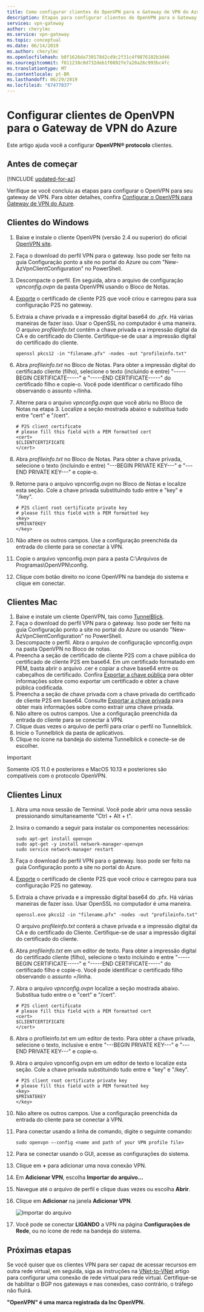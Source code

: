 ```yaml
---
title: Como configurar clientes do OpenVPN para o Gateway de VPN do Azure | Microsoft Docs
description: Etapas para configurar clientes do OpenVPN para o Gateway de VPN do Azure
services: vpn-gateway
author: cherylmc
ms.service: vpn-gateway
ms.topic: conceptual
ms.date: 06/14/2019
ms.author: cherylmc
ms.openlocfilehash: b8f1626da730178d2cd9c2f31c4f9876102b3d46
ms.sourcegitcommit: f811238c0d732deb1f0892fe7a20a26c993bc4fc
ms.translationtype: MT
ms.contentlocale: pt-BR
ms.lasthandoff: 06/29/2019
ms.locfileid: "67477837"
---
```

# <a name="configure-openvpn-clients-for-azure-vpn-gateway"></a>Configurar clientes de OpenVPN para o Gateway de VPN do Azure

Este artigo ajuda você a configurar **OpenVPN® protocolo** clientes.

## <a name="before-you-begin"></a>Antes de começar

[!INCLUDE [updated-for-az](../../includes/updated-for-az.md)]

Verifique se você concluiu as etapas para configurar o OpenVPN para seu gateway de VPN. Para obter detalhes, confira [Configurar o OpenVPN para Gateway de VPN do Azure](vpn-gateway-howto-openvpn.md).

## <a name="windows"></a>Clientes do Windows

1. Baixe e instale o cliente OpenVPN (versão 2.4 ou superior) do oficial [OpenVPN site](https://openvpn.net/index.php/open-source/downloads.html).
2. Faça o download do perfil VPN para o gateway. Isso pode ser feito na guia Configuração ponto a site no portal do Azure ou com "New-AzVpnClientConfiguration" no PowerShell.
3. Descompacte o perfil. Em seguida, abra o arquivo de configuração *vpnconfig.ovpn* da pasta OpenVPN usando o Bloco de Notas.
4. [Exporte](vpn-gateway-certificates-point-to-site.md#clientexport) o certificado de cliente P2S que você criou e carregou para sua configuração P2S no gateway.
5. Extraia a chave privada e a impressão digital base64 do *.pfx*. Há várias maneiras de fazer isso. Usar o OpenSSL no computador é uma maneira. O arquivo *profileinfo.txt* contém a chave privada e a impressão digital da CA e do certificado do Cliente. Certifique-se de usar a impressão digital do certificado do cliente.

   ```
   openssl pkcs12 -in "filename.pfx" -nodes -out "profileinfo.txt"
   ```
6. Abra *profileinfo.txt* no Bloco de Notas. Para obter a impressão digital do certificado cliente (filho), selecione o texto (incluindo e entre) "-----BEGIN CERTIFICATE-----" e "-----END CERTIFICATE-----" do certificado filho e copie-o. Você pode identificar o certificado filho observando o assunto =/linha.
7. Alterne para o arquivo *vpnconfig.ovpn* que você abriu no Bloco de Notas na etapa 3. Localize a seção mostrada abaixo e substitua tudo entre "cert" e "/cert".

   ```
   # P2S client certificate
   # please fill this field with a PEM formatted cert
   <cert>
   $CLIENTCERTIFICATE
   </cert>
   ```
8. Abra *profileinfo.txt* no Bloco de Notas. Para obter a chave privada, selecione o texto (incluindo e entre) "---BEGIN PRIVATE KEY---" e "---END PRIVATE KEY---" e copie-o.
9. Retorne para o arquivo vpnconfig.ovpn no Bloco de Notas e localize esta seção. Cole a chave privada substituindo tudo entre e "key" e "/key".

   ```
   # P2S client root certificate private key
   # please fill this field with a PEM formatted key
   <key>
   $PRIVATEKEY
   </key>
   ```
10. Não altere os outros campos. Use a configuração preenchida da entrada do cliente para se conectar à VPN.
11. Copie o arquivo vpnconfig.ovpn para a pasta C:\Arquivos de Programas\OpenVPN\config.
12. Clique com botão direito no ícone OpenVPN na bandeja do sistema e clique em conectar.

## <a name="mac"></a>Clientes Mac

1. Baixe e instale um cliente OpenVPN, tais como [TunnelBlick](https://tunnelblick.net/downloads.html). 
2. Faça o download do perfil VPN para o gateway. Isso pode ser feito na guia Configuração ponto a site no portal do Azure ou usando "New-AzVpnClientConfiguration" no PowerShell.
3. Descompacte o perfil. Abra o arquivo de configuração vpnconfig.ovpn na pasta OpenVPN no Bloco de notas.
4. Preencha a seção de certificado de cliente P2S com a chave pública do certificado de cliente P2S em base64. Em um certificado formatado em PEM, basta abrir o arquivo .cer e copiar a chave base64 entre os cabeçalhos de certificado. Confira [Exportar a chave pública](vpn-gateway-certificates-point-to-site.md#cer) para obter informações sobre como exportar um certificado e obter a chave pública codificada.
5. Preencha a seção de chave privada com a chave privada do certificado de cliente P2S em base64. Consulte [Exportar a chave privada](https://openvpn.net/community-resources/how-to/#pki) para obter mais informações sobre como extrair uma chave privada.
6. Não altere os outros campos. Use a configuração preenchida da entrada do cliente para se conectar à VPN.
7. Clique duas vezes o arquivo de perfil para criar o perfil no Tunnelblick.
8. Inicie o Tunnelblick da pasta de aplicativos.
9. Clique no ícone na bandeja do sistema Tunnelblick e conecte-se de escolher.

> [!IMPORTANT]
>Somente iOS 11.0 e posteriores e MacOS 10.13 e posteriores são compatíveis com o protocolo OpenVPN.
>

## <a name="linux"></a>Clientes Linux

1. Abra uma nova sessão de Terminal. Você pode abrir uma nova sessão pressionando simultaneamente "Ctrl + Alt + t".
2. Insira o comando a seguir para instalar os componentes necessários:

   ```
   sudo apt-get install openvpn
   sudo apt-get -y install network-manager-openvpn
   sudo service network-manager restart
   ```
3. Faça o download do perfil VPN para o gateway. Isso pode ser feito na guia Configuração ponto a site no portal do Azure.
4. [Exporte](https://docs.microsoft.com/azure/vpn-gateway/vpn-gateway-certificates-point-to-site#clientexport) o certificado de cliente P2S que você criou e carregou para sua configuração P2S no gateway. 
5. Extraia a chave privada e a impressão digital base64 do .pfx. Há várias maneiras de fazer isso. Usar OpenSSL no computador é uma maneira.

    ```
    openssl.exe pkcs12 -in "filename.pfx" -nodes -out "profileinfo.txt"
    ```
   O arquivo *profileinfo.txt* conterá a chave privada e a impressão digital da CA e do certificado do Cliente. Certifique-se de usar a impressão digital do certificado do cliente.

6. Abra *profileinfo.txt* em um editor de texto. Para obter a impressão digital do certificado cliente (filho), selecione o texto incluindo e entre "-----BEGIN CERTIFICATE-----" e "-----END CERTIFICATE-----" do certificado filho e copie-o. Você pode identificar o certificado filho observando o assunto =/linha.

7. Abra o arquivo *vpnconfig.ovpn* localize a seção mostrada abaixo. Substitua tudo entre o e "cert" e "/cert".

   ```
   # P2S client certificate
   # please fill this field with a PEM formatted cert
   <cert>
   $CLIENTCERTIFICATE
   </cert>
   ```
8. Abra o profileinfo.txt em um editor de texto. Para obter a chave privada, selecione o texto, inclusive e entre "---BEGIN PRIVATE KEY---" e "---END PRIVATE KEY---" e copie-o.

9. Abra o arquivo vpnconfig.ovpn em um editor de texto e localize esta seção. Cole a chave privada substituindo tudo entre e "key" e "/key".

   ```
   # P2S client root certificate private key
   # please fill this field with a PEM formatted key
   <key>
   $PRIVATEKEY
   </key>
   ```

10. Não altere os outros campos. Use a configuração preenchida da entrada do cliente para se conectar à VPN.
11. Para conectar usando a linha de comando, digite o seguinte comando:
  
    ```
    sudo openvpn –-config <name and path of your VPN profile file>
    ```
12. Para se conectar usando o GUI, acesse as configurações do sistema.
13. Clique em **+** para adicionar uma nova conexão VPN.
14. Em **Adicionar VPN**, escolha **Importar do arquivo...**
15. Navegue até o arquivo de perfil e clique duas vezes ou escolha **Abrir**.
16. Clique em **Adicionar** na janela **Adicionar VPN**.
  
    ![Importar do arquivo](./media/vpn-gateway-howto-openvpn-clients/importfromfile.png)
17. Você pode se conectar **LIGANDO** a VPN na página **Configurações de Rede**, ou no ícone de rede na bandeja do sistema.

## <a name="next-steps"></a>Próximas etapas

Se você quiser que os clientes VPN para ser capaz de acessar recursos em outra rede virtual, em seguida, siga as instruções na [VNet-to-VNet](vpn-gateway-howto-vnet-vnet-resource-manager-portal.md) artigo para configurar uma conexão de rede virtual para rede virtual. Certifique-se de habilitar o BGP nos gateways e nas conexões, caso contrário, o tráfego não fluirá.

**"OpenVPN" é uma marca registrada da Inc OpenVPN.**
